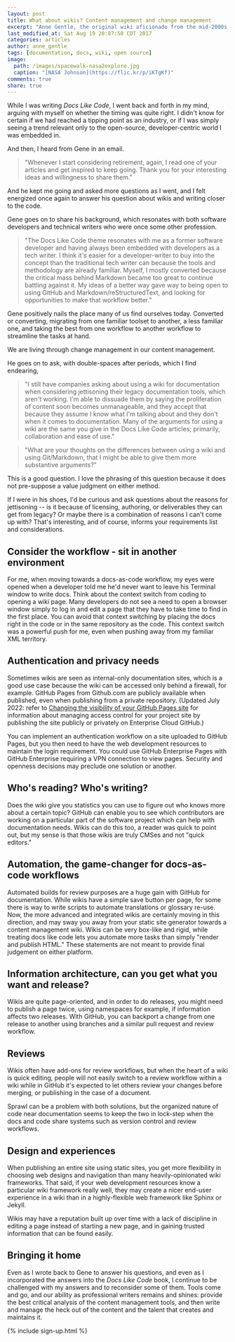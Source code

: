 ```yaml
---
layout: post
title: What about wikis? Content management and change management
excerpt: "Anne Gentle, the original wiki aficionado from the mid-2000s, discusses their relevance today."
last_modified_at: Sat Aug 19 20:07:50 CDT 2017
categories: articles
author: anne_gentle
tags: [documentation, docs, wiki, open source]
image:
  path: /images/spacewalk-nasa2explore.jpg
  caption: "[NASA Johnson](https://flic.kr/p/iKTgKf)"
comments: true
share: true
---
```


While I was writing _Docs Like Code_, I went back and forth in my mind, arguing with myself on whether the timing was quite right. I didn't know for certain if we had reached a tipping point as an industry, or if I was simply seeing a trend relevant only to the open-source, developer-centric world I was embedded in.

And then, I heard from Gene in an email.

> "Whenever I start considering retirement, again, I read one of your articles
> and get inspired to keep going.  Thank you for your interesting ideas and
> willingness to share them."

And he kept me going and asked more questions as I went, and I felt energized once again to answer his question about wikis and writing closer to the code.

Gene goes on to share his background, which resonates with both software developers and technical writers who were once some other profession.

> "The Docs Like Code theme resonates with me as a former software developer
> and having always been embedded with developers as a tech writer.  I think
> it's easier for a developer-writer to buy into the concept than the
> traditional tech writer can because the tools and methodology are already
> familiar.  Myself, I mostly converted because the critical mass behind
> Markdown became too great to continue battling against it.  My ideas of a
> better way gave way to being open to using GitHub and
> Markdown/reStructuredText, and looking for opportunities to make that
> workflow better."

Gene positively nails the place many of us find ourselves today. Converted or converting, migrating from one familiar toolset to another, a less familiar one, and taking the best from one workflow to another workflow to streamline the tasks at hand.

We are living through change management in our content management.

He goes on to ask, with double-spaces after periods, which I find endearing,

> "I still have companies asking about using a wiki for documentation when
> considering jettisoning their legacy documentation tools, which aren't
> working.  I'm able to dissuade them by saying the proliferation of content
> soon becomes unmanageable, and they accept that because they assume I know
> what I'm talking about and they don't when it comes to documentation.  Many
> of the arguments for using a wiki are the same you give in the Docs Like Code
> articles; primarily, collaboration and ease of use."

> "What are your thoughts on the differences between using a wiki and using
> Git/Markdown, that I might be able to give them more substantive arguments?"

This is a good question. I love the phrasing of this question because it does not pre-suppose a value judgment on either method.

If I were in his shoes, I'd be curious and ask questions about the reasons for jettisoning -- is it because of licensing, authoring, or deliverables they can get from legacy? Or maybe there is a combination of reasons I can't come up with? That's interesting, and of course, informs your requirements list and considerations.

## Consider the workflow - sit in another environment

For me, when moving towards a docs-as-code workflow, my eyes were opened when a developer told me he'd never want to leave his Terminal window to write docs. Think about the context switch from coding to opening a wiki page. Many developers do not see a need to open a browser window simply to log in and edit a page that they have to take time to find in the first place. You can avoid that context switching by placing the docs right in the code or in the same repository as the code. This context switch was a powerful push for me, even when pushing away from my familiar XML territory.

## Authentication and privacy needs

Sometimes wikis are seen as internal-only documentation sites, which is a good use case because the wiki can be accessed only behind a firewall, for example. GitHub Pages from Github.com are publicly available when published, even when publishing from a private repository. (Updated July 2022: refer to [Changing the visibility of your GitHub Pages site](https://docs.github.com/en/enterprise-cloud@latest/pages/getting-started-with-github-pages/changing-the-visibility-of-your-github-pages-site) for information about managing access control for your project site by publishing the site publicly or privately on Enterprise Cloud GitHub.)

You can implement an authentication workflow on a site uploaded to GitHub Pages, but you then need to have the web development resources to maintain the login requirement. You could use GitHub Enterprise Pages with GitHub Enterprise requiring a VPN connection to view pages. Security and openness decisions may preclude one solution or another.

## Who's reading? Who's writing?

Does the wiki give you statistics you can use to figure out who knows more about a certain topic? GitHub can enable you to see which contributors are working on a particular part of the software project which can help with documentation needs. Wikis can do this too, a reader was quick to point out, but my sense is that those wikis are truly CMSes and not "quick editors."

## Automation, the game-changer for docs-as-code workflows

Automated builds for review purposes are a huge gain with GitHub for documentation. While wikis have a simple save button per page, for some there is way to write scripts to automate translations or glossary re-use. Now, the more advanced and integrated wikis are certainly moving in this direction, and may sway you away from your static site generator towards a content management wiki. Wikis can be very box-like and rigid, while treating docs like code lets you automate more tasks than simply "render and publish HTML." These statements are not meant to provide final judgement on either platform.

## Information architecture, can you get what you want and release?

Wikis are quite page-oriented, and in order to do releases, you might need to publish a page twice, using namespaces for example, if information affects two releases. With GitHub, you can backport a change from one release to another using branches and a similar pull request and review workflow.

## Reviews

Wikis often have add-ons for review workflows, but when the heart of a wiki is quick editing, people will not easily switch to a review workflow within a wiki while in GitHub it's expected to let others review your changes before merging, or publishing in the case of a document.

Sprawl can be a problem with both solutions, but the organized nature of code near documentation seems to keep the two in lock-step when the docs and code share systems such as version control and review workflows.

## Design and experiences

When publishing an entire site using static sites, you get more flexibility in choosing web designs and navigation than many heavily-opinionated wiki frameworks. That said, if your web development resources know a particular wiki framework really well, they may create a nicer end-user experience in a wiki  than in a highly-flexible web framework like Sphinx or Jekyll.

Wikis may have a reputation built up over time with a lack of discipline in editing a page instead of starting a new page, and in gaining trusted information that can be found easily.

## Bringing it home

Even as I wrote back to Gene to answer his questions, and even as I incorporated the answers into the _Docs Like Code_ book, I continue to be challenged with my answers and to reconsider some of them. Tools come and go, and our ability as professional writers remains and shines: provide the best critical analysis of the content management tools, and then write and manage the heck out of the content and the talent that creates and maintains it.

{% include sign-up.html %}
